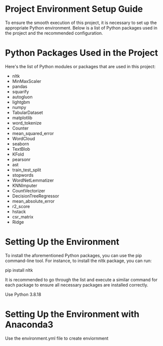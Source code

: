 # Project Environment Setup Guide

To ensure the smooth execution of this project, it is necessary to set up the appropriate Python environment. Below is a list of Python packages used in the project and the recommended configuration.

# Python Packages Used in the Project

Here's the list of Python modules or packages that are used in this project:

- nltk
- MinMaxScaler
- pandas
- squarify
- autogluon
- lightgbm
- numpy
- TabularDataset
- matplotlib
- word_tokenize
- Counter
- mean_squared_error
- WordCloud
- seaborn
- TextBlob
- KFold
- pearsonr
- ast
- train_test_split
- stopwords
- WordNetLemmatizer
- KNNImputer
- CountVectorizer
- DecisionTreeRegressor
- mean_absolute_error
- r2_score
- hstack
- csr_matrix
- Ridge

# Setting Up the Environment

To install the aforementioned Python packages, you can use the pip command-line tool. For instance, to install the nltk package, you can run:

pip install nltk

It is recommended to go through the list and execute a similar command for each package to ensure all necessary packages are installed correctly.

Use Python 3.8.18

# Setting Up the Environment with Anaconda3

Use the environment.yml file to create enviornment
